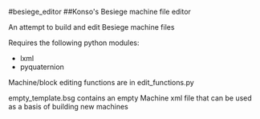 #besiege_editor
##Konso's Besiege machine file editor

An attempt to build and edit Besiege machine files

Requires the following python modules:
- lxml
- pyquaternion

Machine/block editing functions are in edit_functions.py

empty_template.bsg contains an empty Machine xml file that can be used as a basis of building new machines
